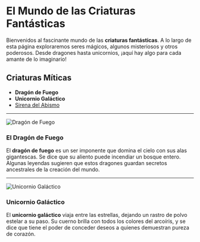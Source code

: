 # El Mundo de las Criaturas Fantásticas

Bienvenidos al fascinante mundo de las **criaturas fantásticas**. A lo largo de esta página exploraremos seres mágicos, algunos misteriosos y otros poderosos. Desde dragones hasta unicornios, ¡aquí hay algo para cada amante de lo imaginario!

## Criaturas Míticas
- **Dragón de Fuego**
- **Unicornio Galáctico**
- [Sirena del Abismo](sirena.md)

---

![Dragón de Fuego](https://example.com/dragon.jpg)

### El Dragón de Fuego
El **dragón de fuego** es un ser imponente que domina el cielo con sus alas gigantescas. Se dice que su aliento puede incendiar un bosque entero. Algunas leyendas sugieren que estos dragones guardan secretos ancestrales de la creación del mundo.

---

![Unicornio Galáctico](https://example.com/unicornio.jpg)

### Unicornio Galáctico
El **unicornio galáctico** viaja entre las estrellas, dejando un rastro de polvo estelar a su paso. Su cuerno brilla con todos los colores del arcoíris, y se dice que tiene el poder de conceder deseos a quienes demuestran pureza de corazón.
